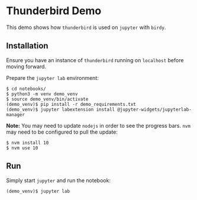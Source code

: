 # Thunderbird Demo
This demo shows how `thunderbird` is used on `jupyter` with `birdy`.

## Installation
Ensure you have an instance of `thunderbird` running on `localhost` before moving forward.

Prepare the `jupyter lab` environment:
```
$ cd notebooks/
$ python3 -m venv demo_venv
$ source demo_venv/bin/activate
(demo_venv)$ pip install -r demo_requirements.txt
(demo_venv)$ jupyter labextension install @jupyter-widgets/jupyterlab-manager
```

**Note:**
You may need to update `nodejs` in order to see the progress bars. `nvm` may need to be configured to pull the update:
```
$ nvm install 10
$ nvm use 10
```

## Run
Simply start `jupyter` and run the notebook:
```
(demo_venv)$ jupyter lab
```
